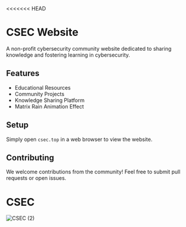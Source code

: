 <<<<<<< HEAD
# CSEC Website

A non-profit cybersecurity community website dedicated to sharing knowledge and fostering learning in cybersecurity.

## Features

- Educational Resources
- Community Projects
- Knowledge Sharing Platform
- Matrix Rain Animation Effect

## Setup

Simply open `csec.top` in a web browser to view the website.

## Contributing

We welcome contributions from the community! Feel free to submit pull requests or open issues.

# CSEC
>>>>>>
![CSEC (2)](https://github.com/user-attachments/assets/88c7cfa8-b626-45bb-8703-8309300e8259)
